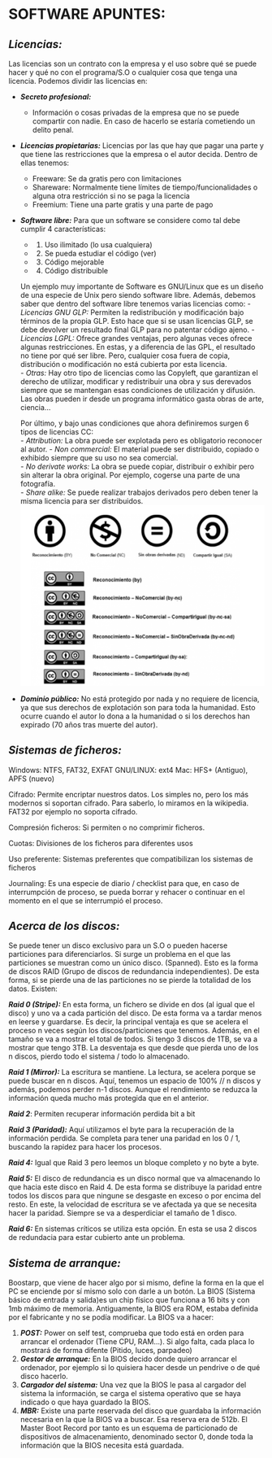 # SOFTWARE APUNTES: 

## *Licencias:*  
Las licencias son un contrato con la empresa y el uso sobre qué se puede hacer y qué no con el programa/S.O o cualquier cosa que tenga una licencia. Podemos dividir las licencias en:  
- ***Secreto profesional:*** 
    - Información o cosas privadas de la empresa que no se puede compartir con nadie. En caso de hacerlo se estaría cometiendo un delito penal. 
- ***Licencias propietarias:*** Licencias por las que hay que pagar una parte y que tiene las restricciones que la empresa o el autor decida. Dentro de ellas tenemos:
    - Freeware: Se da gratis pero con limitaciones  
    - Shareware: Normalmente tiene límites de tiempo/funcionalidades o alguna otra restricción si no se paga la licencia  
    - Freemium: Tiene una parte gratis y una parte de pago  
- ***Software libre:*** Para que un software se considere como tal debe cumplir 4 características: 
    - 1. Uso ilimitado (lo usa cualquiera)  
    - 2. Se pueda estudiar el código (ver)  
    - 3. Código mejorable  
    - 4. Código distribuible

    Un ejemplo muy importante de Software es GNU/Linux que es un diseño de una especie de Unix pero siendo software libre. Además, debemos saber que dentro del software libre tenemos varias licencias como: 
        - *Licencias GNU GLP:* Permiten la redistribución y modificación bajo términos de la propia GLP. Esto hace que si se usan licencias GLP, se debe devolver un resultado final GLP para no patentar código ajeno.
        - *Licencias LGPL:* Ofrece grandes ventajas, pero algunas veces ofrece algunas restricciones. En estas, y a diferencia de las GPL, el resultado no tiene por qué ser libre. Pero, cualquier cosa fuera de copia, distribución o modificación no está cubierta por esta licencia.  
        - *Otras:* Hay otro tipo de licencias como las Copyleft, que garantizan el derecho de utilizar, modificar y redistribuir una obra y sus derevados siempre que se mantengan esas condiciones de utilización y difusión. Las obras pueden ir desde un programa informático gasta obras de arte, ciencia...  

    Por último, y bajo unas condiciones que ahora definiremos surgen 6 tipos de licencias CC:  
        - *Attribution:* La obra puede ser explotada pero es obligatorio reconocer al autor.
        - *Non commercial:* El material puede ser distribuido, copiado o exhibido siempre que su uso no sea comercial.  
        - *No derivate works:* La obra se puede copiar, distribuir o exhibir pero sin alterar la obra original. Por ejemplo, cogerse una parte de una fotografía.  
        - *Share alike:* Se puede realizar trabajos derivados pero deben tener la misma licencia para ser distribuidos.  
        ![](img/Captura%20de%20pantalla_2022-11-03_16-27-26.png)  

- ***Dominio público:*** No está protegido por nada y no requiere de licencia, ya que sus derechos de explotación son para toda la humanidad. Esto ocurre cuando el autor lo dona a la humanidad o si los derechos han expirado (70 años tras muerte del autor).


## *Sistemas de ficheros:*  

Windows: NTFS, FAT32, EXFAT
GNU/LINUX: ext4
Mac: HFS+ (Antiguo), APFS (nuevo)

Cifrado: Permite encriptar nuestros datos. Los simples no, pero los más modernos si soportan cifrado. Para saberlo, lo miramos en la wikipedia. FAT32 por ejemplo no soporta cifrado.  

Compresión ficheros: Si permiten o no comprimir ficheros.  

Cuotas: Divisiones de los ficheros para diferentes usos  

Uso preferente: Sistemas preferentes que compatibilizan los sistemas de ficheros  

Journaling: Es una especie de diario / checklist para que, en caso de interrumpción de proceso, se pueda borrar y rehacer o continuar en el momento en el que se interrumpió el proceso.  

## *Acerca de los discos:*  

Se puede tener un disco exclusivo para un S.O o pueden hacerse particiones para diferenciarlos. Si surge un problema en el que las particiones se muestran como un único disco. (Spanned). Esto es la forma de discos RAID (Grupo de discos de redundancia independientes). De esta forma, si se pierde una de las particiones no se pierde la totalidad de los datos. Existen:  

***Raid 0 (Stripe):*** En esta forma, un fichero se divide en dos (al igual que el disco) y uno va a cada partición del disco. De esta forma va a tardar menos en leerse y guardarse. Es decir, la principal ventaja es que se acelera el proceso n veces según los discos/particiones que tenemos. Además, en el tamaño se va a mostrar el total de todos. Si tengo 3 discos de 1TB, se va a mostrar que tengo 3TB. La desventaja es que desde que pierda uno de los n discos, pierdo todo el sistema / todo lo almacenado.  

***Raid 1 (Mirror):*** La escritura se mantiene. La lectura, se acelera porque se puede buscar en n discos. Aquí, tenemos un espacio de 100% // n discos y además, podemos perder n-1 discos. Aunque el rendimiento se reduzca la información queda mucho más protegida que en el anterior.  

***Raid 2***: Permiten recuperar información perdida bit a bit  

***Raid 3 (Paridad):*** Aquí utilizamos el byte para la recuperación de la información perdida. Se completa para tener una paridad en los 0 / 1, buscando la rapidez para hacer los procesos.  

***Raid 4:*** Igual que Raid 3 pero leemos un bloque completo y no byte a byte.  

***Raid 5:*** El disco de redundancia es un disco normal que va almacenando lo que hacia este disco en Raid 4. De esta forma se distribuye la paridad entre todos los discos para que ningune se desgaste en exceso o por encima del resto. En este, la velocidad de escritura se ve afectada ya que se necesita hacer la paridad. Siempre se va a desperdiciar el tamaño de 1 disco.  

***Raid 6:***  En sistemas críticos se utiliza esta opción. En esta se usa 2 discos de redundacia para estar cubierto ante un problema.  

## *Sistema de arranque:*

Boostarp, que viene de hacer algo por si mismo, define la forma en la que el PC se enciende por sí mismo solo con darle a un botón. La BIOS (Sistema básico de entrada y salida)es un chip físico que funciona a 16 bits y con 1mb máximo de memoria. Antiguamente, la BIOS era ROM, estaba definida por el fabricante y no se podía modificar. La BIOS va a hacer:  

1. ***POST:*** Power on self test, comprueba que todo está en orden para arrancar el ordenador (Tiene CPU, RAM...). Si algo falta, cada placa lo mostrará de forma difente (Pitido, luces, parpadeo)  
2. ***Gestor de arranque:*** En la BIOS decido donde quiero arrancar el ordenador, por ejemplo si lo quisiera hacer desde un pendrive o de qué disco hacerlo.
3. ***Cargador del sistema:*** Una vez que la BIOS le pasa al cargador del sistema la información, se carga el sistema operativo que se haya indicado o que haya guardado la BIOS. 
4. ***MBR:*** Existe una parte reservada del disco que guardaba la información necesaria en la que la BIOS va a buscar. Esa reserva era de 512b. El Master Boot Record por tanto es un esquema de particionado de dispositivos de almacenamiento, denominado sector 0, donde toda la información que la BIOS necesita está guardada. 